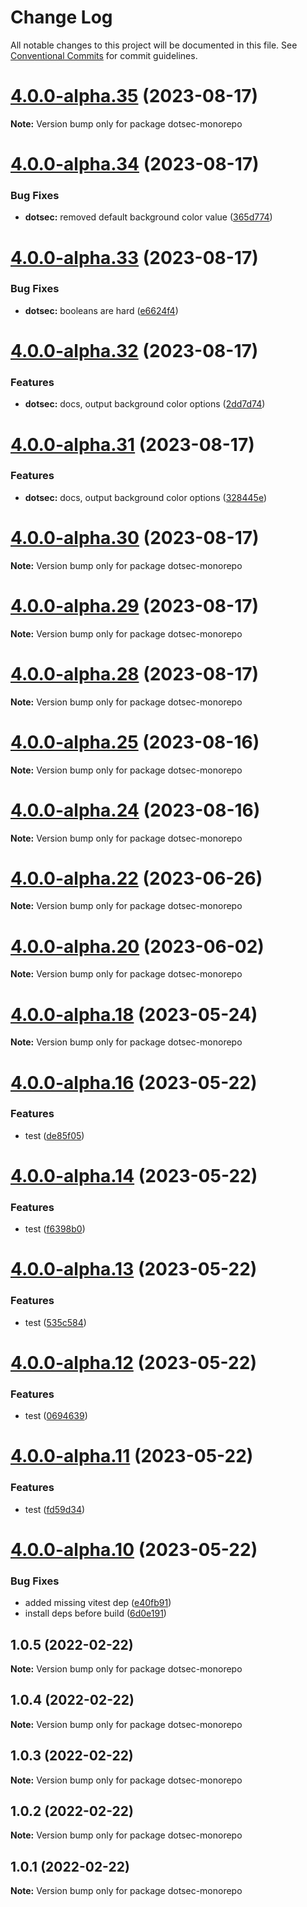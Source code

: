# Change Log

All notable changes to this project will be documented in this file.
See [Conventional Commits](https://conventionalcommits.org) for commit guidelines.

# [4.0.0-alpha.35](https://github.com/jpwesselink/dotsec/compare/v4.0.0-alpha.34...v4.0.0-alpha.35) (2023-08-17)

**Note:** Version bump only for package dotsec-monorepo





# [4.0.0-alpha.34](https://github.com/jpwesselink/dotsec/compare/v4.0.0-alpha.33...v4.0.0-alpha.34) (2023-08-17)


### Bug Fixes

* **dotsec:** removed default background color value ([365d774](https://github.com/jpwesselink/dotsec/commit/365d77470a5b33509d2c65ab20853c65a758be80))





# [4.0.0-alpha.33](https://github.com/jpwesselink/dotsec/compare/v4.0.0-alpha.32...v4.0.0-alpha.33) (2023-08-17)


### Bug Fixes

* **dotsec:** booleans are hard ([e6624f4](https://github.com/jpwesselink/dotsec/commit/e6624f4f8ea46a2af154fb08903a8e02087f9b8e))





# [4.0.0-alpha.32](https://github.com/jpwesselink/dotsec/compare/v4.0.0-alpha.31...v4.0.0-alpha.32) (2023-08-17)


### Features

* **dotsec:** docs, output background color options ([2dd7d74](https://github.com/jpwesselink/dotsec/commit/2dd7d747ac3cf55165ebc410eaceb584d3978849))





# [4.0.0-alpha.31](https://github.com/jpwesselink/dotsec/compare/v4.0.0-alpha.30...v4.0.0-alpha.31) (2023-08-17)


### Features

* **dotsec:** docs, output background color options ([328445e](https://github.com/jpwesselink/dotsec/commit/328445e7c067a532ab27b3f0667aabd060ba5109))





# [4.0.0-alpha.30](https://github.com/jpwesselink/dotsec/compare/v4.0.0-alpha.29...v4.0.0-alpha.30) (2023-08-17)

**Note:** Version bump only for package dotsec-monorepo





# [4.0.0-alpha.29](https://github.com/jpwesselink/dotsec/compare/v4.0.0-alpha.28...v4.0.0-alpha.29) (2023-08-17)

**Note:** Version bump only for package dotsec-monorepo





# [4.0.0-alpha.28](https://github.com/jpwesselink/dotsec/compare/v4.0.0-alpha.27...v4.0.0-alpha.28) (2023-08-17)

**Note:** Version bump only for package dotsec-monorepo





# [4.0.0-alpha.25](https://github.com/jpwesselink/dotsec/compare/v4.0.0-alpha.24...v4.0.0-alpha.25) (2023-08-16)

**Note:** Version bump only for package dotsec-monorepo





# [4.0.0-alpha.24](https://github.com/jpwesselink/dotsec/compare/v4.0.0-alpha.23...v4.0.0-alpha.24) (2023-08-16)

**Note:** Version bump only for package dotsec-monorepo





# [4.0.0-alpha.22](https://github.com/jpwesselink/dotsec/compare/v4.0.0-alpha.21...v4.0.0-alpha.22) (2023-06-26)

**Note:** Version bump only for package dotsec-monorepo





# [4.0.0-alpha.20](https://github.com/jpwesselink/dotsec/compare/v4.0.0-alpha.19...v4.0.0-alpha.20) (2023-06-02)

**Note:** Version bump only for package dotsec-monorepo





# [4.0.0-alpha.18](https://github.com/jpwesselink/dotsec/compare/v4.0.0-alpha.17...v4.0.0-alpha.18) (2023-05-24)

**Note:** Version bump only for package dotsec-monorepo





# [4.0.0-alpha.16](https://github.com/jpwesselink/dotsec/compare/v4.0.0-alpha.15...v4.0.0-alpha.16) (2023-05-22)


### Features

* test ([de85f05](https://github.com/jpwesselink/dotsec/commit/de85f05eecbcc7b27c325d8354f1eaeab866444c))





# [4.0.0-alpha.14](https://github.com/jpwesselink/dotsec/compare/v4.0.0-alpha.13...v4.0.0-alpha.14) (2023-05-22)


### Features

* test ([f6398b0](https://github.com/jpwesselink/dotsec/commit/f6398b0f6a5829be93640421aba28dd73e012df4))





# [4.0.0-alpha.13](https://github.com/jpwesselink/dotsec/compare/v4.0.0-alpha.12...v4.0.0-alpha.13) (2023-05-22)


### Features

* test ([535c584](https://github.com/jpwesselink/dotsec/commit/535c5844c06fda4b8bdd6d359e080f42033ef3a4))





# [4.0.0-alpha.12](https://github.com/jpwesselink/dotsec/compare/v4.0.0-alpha.11...v4.0.0-alpha.12) (2023-05-22)


### Features

* test ([0694639](https://github.com/jpwesselink/dotsec/commit/06946392e67b69f6bf7e29417a29784871f6c0fe))





# [4.0.0-alpha.11](https://github.com/jpwesselink/dotsec/compare/v4.0.0-alpha.10...v4.0.0-alpha.11) (2023-05-22)


### Features

* test ([fd59d34](https://github.com/jpwesselink/dotsec/commit/fd59d34bc06d148557b3a97dfc5869b239b4f08c))





# [4.0.0-alpha.10](https://github.com/jpwesselink/dotsec/compare/v2.0.0-alpha.1...v4.0.0-alpha.10) (2023-05-22)


### Bug Fixes

* added missing vitest dep ([e40fb91](https://github.com/jpwesselink/dotsec/commit/e40fb916646a3a0255f0b0001b47c0f230bef491))
* install deps before build ([6d0e191](https://github.com/jpwesselink/dotsec/commit/6d0e191803d5865f02868d64e98396492584ada7))





## 1.0.5 (2022-02-22)

**Note:** Version bump only for package dotsec-monorepo





## 1.0.4 (2022-02-22)

**Note:** Version bump only for package dotsec-monorepo





## 1.0.3 (2022-02-22)

**Note:** Version bump only for package dotsec-monorepo





## 1.0.2 (2022-02-22)

**Note:** Version bump only for package dotsec-monorepo





## 1.0.1 (2022-02-22)

**Note:** Version bump only for package dotsec-monorepo
